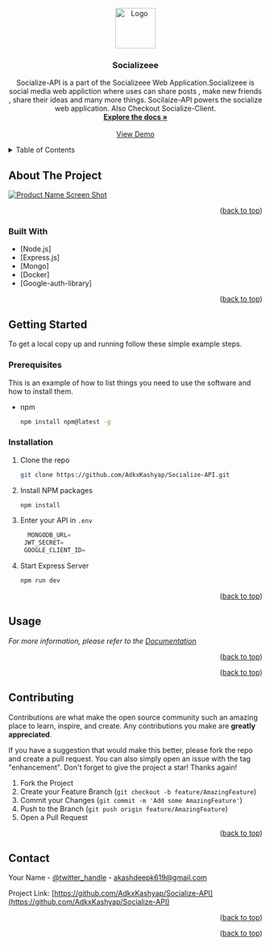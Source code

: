 <div id="top"></div>
<!--
*** Thanks for checking out the Best-README-Template. If you have a suggestion
*** that would make this better, please fork the repo and create a pull request
*** or simply open an issue with the tag "enhancement".
*** Don't forget to give the project a star!
*** Thanks again! Now go create something AMAZING! :D
-->

<!-- PROJECT SHIELDS -->
<!--
*** I'm using markdown "reference style" links for readability.
*** Reference links are enclosed in brackets [ ] instead of parentheses ( ).
*** See the bottom of this document for the declaration of the reference variables
*** for contributors-url, forks-url, etc. This is an optional, concise syntax you may use.
*** https://www.markdownguide.org/basic-syntax/#reference-style-links
-->



<!-- PROJECT LOGO -->
<br />
<div align="center">
  <a href="https://github.com/AdkxKashyap/Socialize-API">
    <img src="https://i.ibb.co/pLW7KxW/Socializeee-logos.jpg" alt="Logo" width="80" height="80">
  </a>

<h3 align="center">Socializeee</h3>

  <p align="center">
    Socialize-API is a part of the Socializeee Web Application.Socializeee is social media web appliction where uses can share posts , make new friends , share their ideas and many more things. Socilaize-API powers the socialize web application. Also Checkout Socialize-Client.
    <br />
    <a href="https://documenter.getpostman.com/view/3712938/UVeCQTf6"><strong>Explore the docs »</strong></a>
    <br />
    <br />
    <a href="https://socializeee.herokuapp.com/">View Demo</a>
  </p>
</div>

<!-- TABLE OF CONTENTS -->
<details>
  <summary>Table of Contents</summary>
  <ol>
    <li>
      <a href="#about-the-project">About The Project</a>
      <ul>
        <li><a href="#built-with">Built With</a></li>
      </ul>
    </li>
    <li>
      <a href="#getting-started">Getting Started</a>
      <ul>
        <li><a href="#prerequisites">Prerequisites</a></li>
        <li><a href="#installation">Installation</a></li>
      </ul>
    </li>
    <li><a href="#usage">Usage</a></li>
    <li><a href="#contact">Contact</a></li>

  </ol>
</details>

<!-- ABOUT THE PROJECT -->

## About The Project

[![Product Name Screen Shot][product-screenshot]](https://socializeee.herokuapp.com)

<!-- Here's a blank template to get started: To avoid retyping too much info. Do a search and replace with your text editor for the following: `AdkxKashyap`, `Socialize-API`, `twitter_handle`, `adkx1010`, `gmail`, `akashdeepk619`, `Socializeee`, `Socializeee is social media web appliction where uses can share posts , make new friends , share their ideas and many more things.` -->

<p align="right">(<a href="#top">back to top</a>)</p>

### Built With

- [Node.js]
- [Express.js]
- [Mongo]
- [Docker]
- [Google-auth-library]

<p align="right">(<a href="#top">back to top</a>)</p>

<!-- GETTING STARTED -->

## Getting Started

To get a local copy up and running follow these simple example steps.

### Prerequisites

This is an example of how to list things you need to use the software and how to install them.

- npm
  ```sh
  npm install npm@latest -g
  ```

### Installation

1. Clone the repo
   ```sh
   git clone https://github.com/AdkxKashyap/Socialize-API.git
   ```
2. Install NPM packages
   ```sh
   npm install
   ```
4. Enter your API in `.env`
   ```js
     MONGODB_URL=
    JWT_SECRET=
    GOOGLE_CLIENT_ID=
   ```
5. Start Express Server
    ```sh
   npm run dev
   ```
<p align="right">(<a href="#top">back to top</a>)</p>

<!-- USAGE EXAMPLES -->

## Usage



_For more information, please refer to the [Documentation](https://documenter.getpostman.com/view/3712938/UVeCQTf6)_

<p align="right">(<a href="#top">back to top</a>)</p>

<p align="right">(<a href="#top">back to top</a>)</p>

<!-- CONTRIBUTING -->

## Contributing

Contributions are what make the open source community such an amazing place to learn, inspire, and create. Any contributions you make are **greatly appreciated**.

If you have a suggestion that would make this better, please fork the repo and create a pull request. You can also simply open an issue with the tag "enhancement".
Don't forget to give the project a star! Thanks again!

1. Fork the Project
2. Create your Feature Branch (`git checkout -b feature/AmazingFeature`)
3. Commit your Changes (`git commit -m 'Add some AmazingFeature'`)
4. Push to the Branch (`git push origin feature/AmazingFeature`)
5. Open a Pull Request

<p align="right">(<a href="#top">back to top</a>)</p>


<!-- CONTACT -->

## Contact

Your Name - [@twitter_handle](https://twitter.com/twitter_handle) - akashdeepk619@gmail.com

Project Link: [https://github.com/AdkxKashyap/Socialize-API](https://github.com/AdkxKashyap/Socialize-API)

<p align="right">(<a href="#top">back to top</a>)</p>

<p align="right">(<a href="#top">back to top</a>)</p>

<!-- MARKDOWN LINKS & IMAGES -->
<!-- https://www.markdownguide.org/basic-syntax/#reference-style-links -->

[linkedin-url]: https://linkedin.com/in/adkx1010
[product-screenshot]: https://i.ibb.co/rmsdZNQ/Screenshot-1.png
